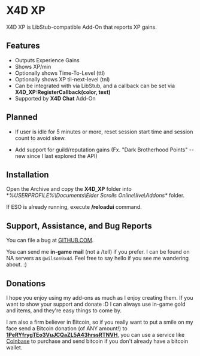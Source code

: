 # X4D **XP**

X4D XP is LibStub-compatible Add-On that reports XP gains.


## Features

- Outputs Experience Gains
- Shows XP/min
- Optionally shows Time-To-Level (ttl) 
- Optionally shows XP til-next-level (tnl)
- Can be integrated with via LibStub, and a callback can be set via **X4D_XP:RegisterCallback(color, text)**
- Supported by **X4D Chat** Add-On


## Planned

- If user is idle for 5 minutes or more, reset session start time and session count to avoid skew.

- Add support for guild/reputation gains (Fx. "Dark Brotherhood Points" -- new since I last explored the API)


## Installation

Open the Archive and copy the **X4D_XP** folder into **%USERPROFILE%\Documents\Elder Scrolls Online\live\Addons\** folder.

If ESO is already running, execute **/reloadui** command.


## Support, Assistance, and Bug Reports

You can file a bug at <a href="https://github.com/wilson0x4d/X4DESO/issues">GITHUB.COM</a>.

You can send me **in-game mail** (not a /tell) if you prefer. I can be found on NA 
servers as `@wilson0x4d`. Feel free to say hello if you see me wandering 
about. :)


## Donations

I hope you enjoy using my add-ons as much as I enjoy creating them. If you want to show 
your support and donate :D I can always use in-game gold and items, and they're easy 
things to come by.

I am also a firm believer in Bitcoin, so if you really want to put a smile on my face 
send a Bitcoin donation (of ANY amount!) to <b><a href="bitcoin:1PeRYfrygTEo3VuJCQaZL5A43hrssRTNVH">1PeRYfrygTEo3VuJCQaZL5A43hrssRTNVH</a></b>,
you can use a service like <a href="https://www.coinbase.com">Coinbase</a> to purchase 
and send bitcoin if you don't already have a bitcoin wallet.
